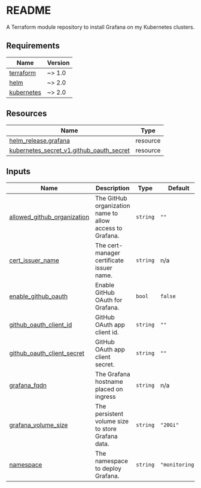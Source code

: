# README
A Terraform module repository to install Grafana on my Kubernetes clusters.

<!-- BEGIN_TF_DOCS -->
## Requirements

| Name | Version |
|------|---------|
| <a name="requirement_terraform"></a> [terraform](#requirement\_terraform) | ~> 1.0 |
| <a name="requirement_helm"></a> [helm](#requirement\_helm) | ~> 2.0 |
| <a name="requirement_kubernetes"></a> [kubernetes](#requirement\_kubernetes) | ~> 2.0 |

## Resources

| Name | Type |
|------|------|
| [helm_release.grafana](https://registry.terraform.io/providers/hashicorp/helm/latest/docs/resources/release) | resource |
| [kubernetes_secret_v1.github_oauth_secret](https://registry.terraform.io/providers/hashicorp/kubernetes/latest/docs/resources/secret_v1) | resource |

## Inputs

| Name | Description | Type | Default | Required |
|------|-------------|------|---------|:--------:|
| <a name="input_allowed_github_organization"></a> [allowed\_github\_organization](#input\_allowed\_github\_organization) | The GitHub organization name to allow access to Grafana. | `string` | `""` | no |
| <a name="input_cert_issuer_name"></a> [cert\_issuer\_name](#input\_cert\_issuer\_name) | The cert-manager certificate issuer name. | `string` | n/a | yes |
| <a name="input_enable_github_oauth"></a> [enable\_github\_oauth](#input\_enable\_github\_oauth) | Enable GitHub OAuth for Grafana. | `bool` | `false` | no |
| <a name="input_github_oauth_client_id"></a> [github\_oauth\_client\_id](#input\_github\_oauth\_client\_id) | GitHub OAuth app client id. | `string` | `""` | no |
| <a name="input_github_oauth_client_secret"></a> [github\_oauth\_client\_secret](#input\_github\_oauth\_client\_secret) | GitHub OAuth app client secret. | `string` | `""` | no |
| <a name="input_grafana_fqdn"></a> [grafana\_fqdn](#input\_grafana\_fqdn) | The Grafana hostname placed on ingress | `string` | n/a | yes |
| <a name="input_grafana_volume_size"></a> [grafana\_volume\_size](#input\_grafana\_volume\_size) | The persistent volume size to store Grafana data. | `string` | `"20Gi"` | no |
| <a name="input_namespace"></a> [namespace](#input\_namespace) | The namespace to deploy Grafana. | `string` | `"monitoring"` | no |
<!-- END_TF_DOCS -->
